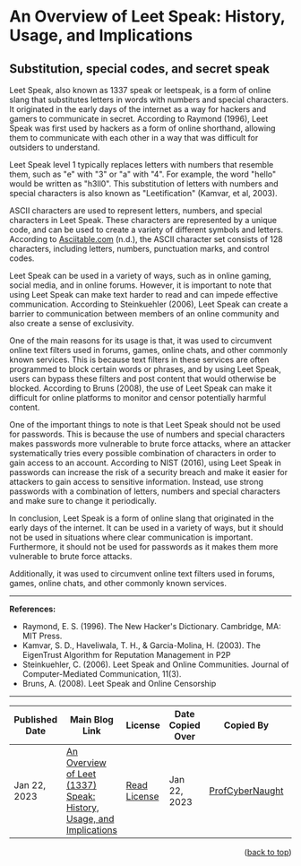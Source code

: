# An Overview of Leet Speak: History, Usage, and Implications

## Substitution, special codes, and secret speak

Leet Speak, also known as 1337 speak or leetspeak, is a form of online slang that substitutes letters in words with numbers and special characters. It originated in the early days of the internet as a way for hackers and gamers to communicate in secret. According to Raymond (1996), Leet Speak was first used by hackers as a form of online shorthand, allowing them to communicate with each other in a way that was difficult for outsiders to understand.

Leet Speak level 1 typically replaces letters with numbers that resemble them, such as "e" with "3" or "a" with "4". For example, the word "hello" would be written as "h3ll0". This substitution of letters with numbers and special characters is also known as "Leetification" (Kamvar, et al, 2003).

ASCII characters are used to represent letters, numbers, and special characters in Leet Speak. These characters are represented by a unique code, and can be used to create a variety of different symbols and letters. According to [Asciitable.com](http://asciitable.com/ "Asciitable.com") (n.d.), the ASCII character set consists of 128 characters, including letters, numbers, punctuation marks, and control codes.

Leet Speak can be used in a variety of ways, such as in online gaming, social media, and in online forums. However, it is important to note that using Leet Speak can make text harder to read and can impede effective communication. According to Steinkuehler (2006), Leet Speak can create a barrier to communication between members of an online community and also create a sense of exclusivity.

One of the main reasons for its usage is that, it was used to circumvent online text filters used in forums, games, online chats, and other commonly known services. This is because text filters in these services are often programmed to block certain words or phrases, and by using Leet Speak, users can bypass these filters and post content that would otherwise be blocked. According to Bruns (2008), the use of Leet Speak can make it difficult for online platforms to monitor and censor potentially harmful content.

One of the important things to note is that Leet Speak should not be used for passwords. This is because the use of numbers and special characters makes passwords more vulnerable to brute force attacks, where an attacker systematically tries every possible combination of characters in order to gain access to an account. According to NIST (2016), using Leet Speak in passwords can increase the risk of a security breach and make it easier for attackers to gain access to sensitive information. Instead, use strong passwords with a combination of letters, numbers and special characters and make sure to change it periodically.

In conclusion, Leet Speak is a form of online slang that originated in the early days of the internet. It can be used in a variety of ways, but it should not be used in situations where clear communication is important. Furthermore, it should not be used for passwords as it makes them more vulnerable to brute force attacks. 

Additionally, it was used to circumvent online text filters used in forums, games, online chats, and other commonly known services.

---

<b>References:</b>

<ul>
<li>Raymond, E. S. (1996). The New Hacker's Dictionary. Cambridge, MA: MIT Press.</li>
<li>Kamvar, S. D., Haveliwala, T. H., & Garcia-Molina, H. (2003). The EigenTrust Algorithm for Reputation Management in P2P</li>
<li>Steinkuehler, C. (2006). Leet Speak and Online Communities. Journal of Computer-Mediated Communication, 11(3).</li>
<li>Bruns, A. (2008). Leet Speak and Online Censorship</li>
</ul>

---

| Published Date | Main Blog Link | License | Date Copied Over | Copied By | Written By |
| --- | --- | --- | -- | --- | --- |
| Jan 22, 2023 | [An Overview of Leet (1337) Speak: History, Usage, and Implications](https://profcybernaught.hashnode.dev/an-overview-of-leet-1337-speak-history-usage-and-implications "An Overview of Leet (1337) Speak: History, Usage, and Implications") | [Read License](./LICENSE.md "License Agreement - Cybersecurity Blog - ProfCyberNaught") | Jan 22, 2023 | [ProfCyberNaught](https://github.com/ProfCyberNaught "ProfCyberNaught on GitHub") | [ProfCyberNaught](https://github.com/ProfCyberNaught "ProfCyberNaught on GitHub") |

<!-- DATA FORMAT: Feb 25, 2023 -->
<!-- [YOUR-GITHUB-URL-USERNAME] FORMAT: Must be as seen in your URL address bar -->

<!-- HELP NOTICE: All sections must end with the 'back to top' link -->
<p align="right">(<a href="#readme-top">back to top</a>)</p>
